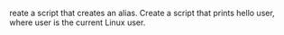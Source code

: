 reate a script that creates an alias.
Create a script that prints hello user, where user is the current Linux user.
